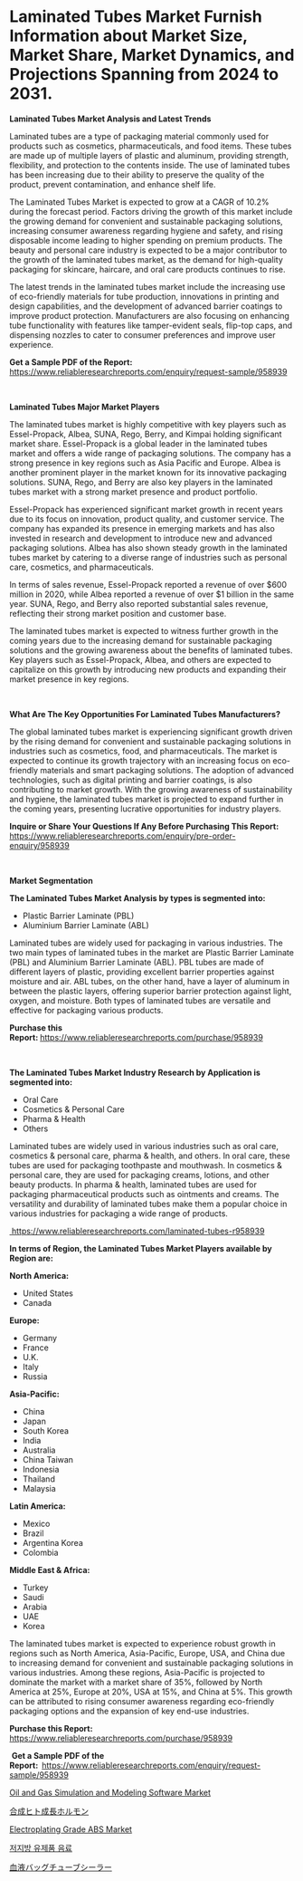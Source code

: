 <p><h1>Laminated Tubes Market Furnish Information about Market Size, Market Share, Market Dynamics, and Projections Spanning from 2024 to 2031.</h1></p><p><strong>Laminated Tubes Market Analysis and Latest Trends</strong></p>
<p><p>Laminated tubes are a type of packaging material commonly used for products such as cosmetics, pharmaceuticals, and food items. These tubes are made up of multiple layers of plastic and aluminum, providing strength, flexibility, and protection to the contents inside. The use of laminated tubes has been increasing due to their ability to preserve the quality of the product, prevent contamination, and enhance shelf life.</p><p>The Laminated Tubes Market is expected to grow at a CAGR of 10.2% during the forecast period. Factors driving the growth of this market include the growing demand for convenient and sustainable packaging solutions, increasing consumer awareness regarding hygiene and safety, and rising disposable income leading to higher spending on premium products. The beauty and personal care industry is expected to be a major contributor to the growth of the laminated tubes market, as the demand for high-quality packaging for skincare, haircare, and oral care products continues to rise.</p><p>The latest trends in the laminated tubes market include the increasing use of eco-friendly materials for tube production, innovations in printing and design capabilities, and the development of advanced barrier coatings to improve product protection. Manufacturers are also focusing on enhancing tube functionality with features like tamper-evident seals, flip-top caps, and dispensing nozzles to cater to consumer preferences and improve user experience.</p></p>
<p><strong>Get a Sample PDF of the Report:&nbsp;</strong> <a href="https://www.reliableresearchreports.com/enquiry/request-sample/958939">https://www.reliableresearchreports.com/enquiry/request-sample/958939</a></p>
<p>&nbsp;</p>
<p><strong>Laminated Tubes Major Market Players</strong></p>
<p><p>The laminated tubes market is highly competitive with key players such as Essel-Propack, Albea, SUNA, Rego, Berry, and Kimpai holding significant market share. Essel-Propack is a global leader in the laminated tubes market and offers a wide range of packaging solutions. The company has a strong presence in key regions such as Asia Pacific and Europe. Albea is another prominent player in the market known for its innovative packaging solutions. SUNA, Rego, and Berry are also key players in the laminated tubes market with a strong market presence and product portfolio.</p><p>Essel-Propack has experienced significant market growth in recent years due to its focus on innovation, product quality, and customer service. The company has expanded its presence in emerging markets and has also invested in research and development to introduce new and advanced packaging solutions. Albea has also shown steady growth in the laminated tubes market by catering to a diverse range of industries such as personal care, cosmetics, and pharmaceuticals.</p><p>In terms of sales revenue, Essel-Propack reported a revenue of over $600 million in 2020, while Albea reported a revenue of over $1 billion in the same year. SUNA, Rego, and Berry also reported substantial sales revenue, reflecting their strong market position and customer base.</p><p>The laminated tubes market is expected to witness further growth in the coming years due to the increasing demand for sustainable packaging solutions and the growing awareness about the benefits of laminated tubes. Key players such as Essel-Propack, Albea, and others are expected to capitalize on this growth by introducing new products and expanding their market presence in key regions.</p></p>
<p>&nbsp;</p>
<p><strong>What Are The Key Opportunities For Laminated Tubes Manufacturers?</strong></p>
<p><p>The global laminated tubes market is experiencing significant growth driven by the rising demand for convenient and sustainable packaging solutions in industries such as cosmetics, food, and pharmaceuticals. The market is expected to continue its growth trajectory with an increasing focus on eco-friendly materials and smart packaging solutions. The adoption of advanced technologies, such as digital printing and barrier coatings, is also contributing to market growth. With the growing awareness of sustainability and hygiene, the laminated tubes market is projected to expand further in the coming years, presenting lucrative opportunities for industry players.</p></p>
<p><strong>Inquire or Share Your Questions If Any Before Purchasing This Report:</strong> <a href="https://www.reliableresearchreports.com/enquiry/pre-order-enquiry/958939">https://www.reliableresearchreports.com/enquiry/pre-order-enquiry/958939</a></p>
<p>&nbsp;</p>
<p><strong>Market Segmentation</strong></p>
<p><strong>The Laminated Tubes Market Analysis by types is segmented into:</strong></p>
<p><ul><li>Plastic Barrier Laminate (PBL)</li><li>Aluminium Barrier Laminate (ABL)</li></ul></p>
<p><p>Laminated tubes are widely used for packaging in various industries. The two main types of laminated tubes in the market are Plastic Barrier Laminate (PBL) and Aluminium Barrier Laminate (ABL). PBL tubes are made of different layers of plastic, providing excellent barrier properties against moisture and air. ABL tubes, on the other hand, have a layer of aluminum in between the plastic layers, offering superior barrier protection against light, oxygen, and moisture. Both types of laminated tubes are versatile and effective for packaging various products.</p></p>
<p><strong>Purchase this Report:&nbsp;</strong><a href="https://www.reliableresearchreports.com/purchase/958939">https://www.reliableresearchreports.com/purchase/958939</a></p>
<p>&nbsp;</p>
<p><strong>The Laminated Tubes Market Industry Research by Application is segmented into:</strong></p>
<p><ul><li>Oral Care</li><li>Cosmetics & Personal Care</li><li>Pharma & Health</li><li>Others</li></ul></p>
<p><p>Laminated tubes are widely used in various industries such as oral care, cosmetics & personal care, pharma & health, and others. In oral care, these tubes are used for packaging toothpaste and mouthwash. In cosmetics & personal care, they are used for packaging creams, lotions, and other beauty products. In pharma & health, laminated tubes are used for packaging pharmaceutical products such as ointments and creams. The versatility and durability of laminated tubes make them a popular choice in various industries for packaging a wide range of products.</p></p>
<p><a href="https://www.reliableresearchreports.com/laminated-tubes-r958939">&nbsp;https://www.reliableresearchreports.com/laminated-tubes-r958939</a></p>
<p><strong>In terms of Region, the Laminated Tubes Market Players available by Region are:</strong></p>
<p>
    <p> <strong> North America: </strong>
        <ul>
            <li>United States</li>
            <li>Canada</li>
        </ul>
        </p> 
    <p> <strong> Europe: </strong>
        <ul>
            <li>Germany</li>
            <li>France</li>
            <li>U.K.</li>
            <li>Italy</li>
            <li>Russia</li>
        </ul>
        </p> 
    <p> <strong> Asia-Pacific: </strong>
        <ul>
            <li>China</li>
            <li>Japan</li>
            <li>South Korea</li>
            <li>India</li>
            <li>Australia</li>
            <li>China Taiwan</li>
            <li>Indonesia</li>
            <li>Thailand</li>
            <li>Malaysia</li>
        </ul>
        </p> 
    <p> <strong> Latin America: </strong>
        <ul>
            <li>Mexico</li>
            <li>Brazil</li>
            <li>Argentina Korea</li>
            <li>Colombia</li>
        </ul>
        </p> 
    <p> <strong> Middle East & Africa: </strong>
        <ul>
            <li>Turkey</li>
            <li>Saudi</li>
            <li>Arabia</li>
            <li>UAE</li>
            <li>Korea</li>
        </ul>
    </p>
    </p>
<p><p>The laminated tubes market is expected to experience robust growth in regions such as North America, Asia-Pacific, Europe, USA, and China due to increasing demand for convenient and sustainable packaging solutions in various industries. Among these regions, Asia-Pacific is projected to dominate the market with a market share of 35%, followed by North America at 25%, Europe at 20%, USA at 15%, and China at 5%. This growth can be attributed to rising consumer awareness regarding eco-friendly packaging options and the expansion of key end-use industries.</p></p>
<p><strong>Purchase this Report: </strong><a href="https://www.reliableresearchreports.com/purchase/958939">https://www.reliableresearchreports.com/purchase/958939</a></p>
<p>&nbsp;<strong>Get a Sample PDF of the Report:&nbsp;&nbsp;</strong><a href="https://www.reliableresearchreports.com/enquiry/request-sample/958939">https://www.reliableresearchreports.com/enquiry/request-sample/958939</a></p>
<p><strong></strong></p>
<p><p><a href="https://www.linkedin.com/pulse/oil-gas-simulation-modeling-software-market-furnishes-z7jfc">Oil and Gas Simulation and Modeling Software Market</a></p><p><a href="https://github.com/JacksonWiza1924/Market-Research-Report-List-1/blob/main/831266857641.md">合成ヒト成長ホルモン</a></p><p><a href="https://issuu.com/reportprime-2/docs/electroplating-grade-abs-market-size-2030.pptx">Electroplating Grade ABS Market</a></p><p><a href="https://github.com/fredrickeglers/Market-Research-Report-List-2/blob/main/997512055818.md">저지방 유제품 음료</a></p><p><a href="https://github.com/hwbcz413288296/Market-Research-Report-List-2/blob/main/754076357640.md">血液バッグチューブシーラー</a></p></p>
